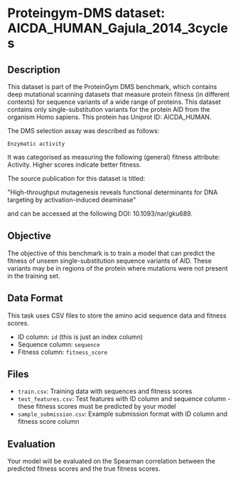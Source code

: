 
# Proteingym-DMS dataset: AICDA_HUMAN_Gajula_2014_3cycles

## Description

This dataset is part of the ProteinGym DMS benchmark, which contains deep mutational scanning datasets that measure
protein fitness (in different contexts) for sequence variants of a wide range of proteins. This dataset contains
only single-substitution variants for the protein AID from the organism Homo sapiens. This protein has Uniprot ID: AICDA_HUMAN. 

The DMS selection assay was described as follows: 

    Enzymatic activity

It was categorised as measuring the following (general) fitness attribute: Activity. Higher scores indicate better fitness.

The source publication for this dataset is titled: 

"High-throughput mutagenesis reveals functional determinants for DNA targeting by activation-induced deaminase"

and can be accessed at the following DOI: 10.1093/nar/gku689.

## Objective

The objective of this benchmark is to train a model that can predict the fitness of unseen single-substitution sequence variants of AID.
These variants may be in regions of the protein where mutations were not present in the training set.

## Data Format

This task uses CSV files to store the amino acid sequence data and fitness scores.
- ID column: `id` (this is just an index column)
- Sequence column: `sequence`
- Fitness column: `fitness_score`

## Files

- `train.csv`: Training data with sequences and fitness scores
- `test_features.csv`: Test features with ID column and sequence column - these fitness scores must be predicted by your model
- `sample_submission.csv`: Example submission format with ID column and fitness score column

## Evaluation

Your model will be evaluated on the Spearman correlation between the predicted fitness scores and the true fitness scores.
